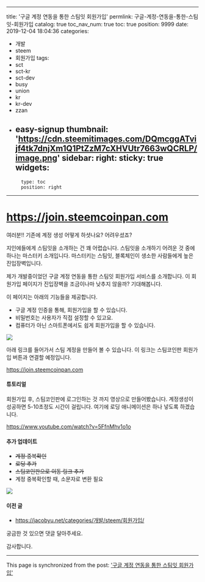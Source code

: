 
---
title: '구글 계정 연동을 통한 스팀잇 회원가입'
permlink: 구글-계정-연동을-통한-스팀잇-회원가입
catalog: true
toc_nav_num: true
toc: true
position: 9999
date: 2019-12-04 18:04:36
categories:
- 개발
- steem
- 회원가입
tags:
- sct
- sct-kr
- sct-dev
- busy
- union
- kr
- kr-dev
- zzan
- easy-signup
thumbnail: 'https://cdn.steemitimages.com/DQmcggATvijf4tk7dnjXm1Q1PtZzM7cXHVUtr7663wQCRLP/image.png'
sidebar:
    right:
        sticky: true
widgets:
    -
        type: toc
        position: right
---


# https://join.steemcoinpan.com

여러분!!  기존에 계정 생성 어떻게 하셧나요? 어려우셨죠?

지인에들에게 스팀잇을 소개하는 건 꽤 어렵습니다. 스팀잇을 소개하기 어려운 것 중에 하나는 마스터키 소개입니다. 마스터키는 스팀잇, 블록체인이 생소한 사람들에게 높은 진입장벽입니다. 


제가 개발중이었던 구글 계정 연동을 통한 스팀잇 회원가입 서비스를 소개합니다. 이 회원가입 페이지가 진입장벽을 조금이나마 낮추지 않을까? 기대해봅니다.

이 페이지는 아래의 기능들을 제공합니다.

* 구글 계정 인증을 통해, 회원가입을 할 수 있습니다.
* 비밀번호는 사용자가 직접 설정할 수 있고요. 
* 컴퓨터가 아닌 스마트폰에서도 쉽게 회원가입을 할 수 있습니다. 

![](https://cdn.steemitimages.com/DQmcggATvijf4tk7dnjXm1Q1PtZzM7cXHVUtr7663wQCRLP/image.png)


아래 링크를 들어가서 스팀 계정을 만들어 볼 수 있습니다. 이 링크는 스팀코인판 회원가입 버튼과 연결할 예정입니다.

https://join.steemcoinpan.com

#### 튜토리얼

회원가입 후, 스팀코인판에 로그인하는 것 까지 영상으로 만들어봤습니다. 계정생성이 성공하면 5-10초정도 시간이 걸립니다. 여기에 로딩 애니메이션은 하나 넣도록 하겠습니다.

https://www.youtube.com/watch?v=5FfnMhv1o1o

#### 추가 업데이트

- ~~계정 중복확인~~
- ~~로딩 추가~~
- ~~스팀코인판으로 이동 링크 추가~~
- 계정 중복확인할 때, 소문자로 변환 필요

![](https://steemitimages.com/300x0/https://cdn.steemitimages.com/DQmVDi5JHPVvBpudBxMj2Ukf94bUhfpvZHzcYerEVYmH5D6/image.png)


#### 이전 글
* https://jacobyu.net/categories/개발/steem/회원가입/

궁금한 것 있으면 댓글 달아주세요.

감사합니다.

- - -

This page is synchronized from the post: ['구글 계정 연동을 통한 스팀잇 회원가입'](https://steempeak.com/@jacobyu/4rkkun)
